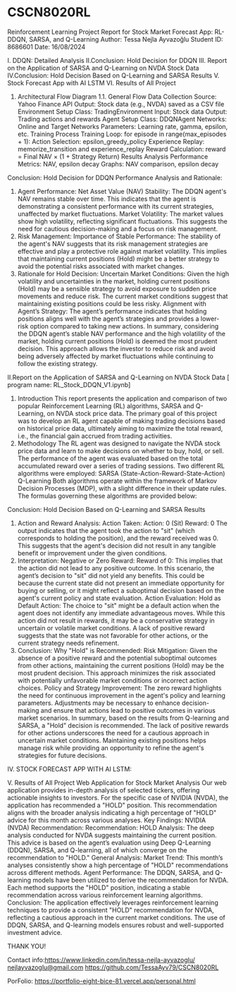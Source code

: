 # CSCN8020RL
Reinforcement Learning Project Report for Stock Market Forecast App: RL-DDQN, SARSA, and Q-Learning
Author: Tessa Nejla Ayvazoğlu
Student ID: 8686601
Date: 16/08/2024

I. DDQN: Detailed Analysis
II.Conclusion: Hold Decision for DDQN
III. Report on the Application of SARSA and Q-Learning on NVDA Stock Data
IV.Conclusion: Hold Decision Based on Q-Learning and SARSA Results
V. Stock Forecast App with AI LSTM
VI. Results of All Project

1. Architectural Flow Diagram
1.1. General Flow
Data Collection
Source: Yahoo Finance API
Output: Stock data (e.g., NVDA) saved as a CSV file
Environment Setup
Class: TradingEnvironment
Input: Stock data
Output: Trading actions and rewards
Agent Setup
Class: DDQNAgent
Networks: Online and Target Networks
Parameters: Learning rate, gamma, epsilon, etc.
Training Process
Training Loop: for episode in range(max_episodes + 1):
Action Selection: epsilon_greedy_policy
Experience Replay: memorize_transition and experience_replay
Reward Calculation: reward = Final NAV × (1 + Strategy Return)
Results Analysis
Performance Metrics: NAV, epsilon decay
Graphs: NAV comparison, epsilon decay

Conclusion: Hold Decision for DDQN
Performance Analysis and Rationale:
1. Agent Performance:
Net Asset Value (NAV) Stability: The DDQN agent's NAV remains stable over time. This indicates that the agent is demonstrating a consistent performance with its current strategies, unaffected by market fluctuations.
Market Volatility: The market values show high volatility, reflecting significant fluctuations. This suggests the need for cautious decision-making and a focus on risk management.
2. Risk Management:
Importance of Stable Performance: The stability of the agent's NAV suggests that its risk management strategies are effective and play a protective role against market volatility. This implies that maintaining current positions (Hold) might be a better strategy to avoid the potential risks associated with market changes.
3. Rationale for Hold Decision:
Uncertain Market Conditions: Given the high volatility and uncertainties in the market, holding current positions (Hold) may be a sensible strategy to avoid exposure to sudden price movements and reduce risk. The current market conditions suggest that maintaining existing positions could be less risky.
Alignment with Agent’s Strategy: The agent’s performance indicates that holding positions aligns well with the agent’s strategies and provides a lower-risk option compared to taking new actions.
In summary, considering the DDQN agent’s stable NAV performance and the high volatility of the market, holding current positions (Hold) is deemed the most prudent decision. This approach allows the investor to reduce risk and avoid being adversely affected by market fluctuations while continuing to follow the existing strategy.


II.Report on the Application of SARSA and Q-Learning on NVDA Stock Data
[ program name: RL_Stock_DDQN_V1.ipynb]
1. Introduction
This report presents the application and comparison of two popular Reinforcement Learning (RL) algorithms, SARSA and Q-Learning, on NVDA stock price data. The primary goal of this project was to develop an RL agent capable of making trading decisions based on historical price data, ultimately aiming to maximize the total reward, i.e., the financial gain accrued from trading activities.
2. Methodology
The RL agent was designed to navigate the NVDA stock price data and learn to make decisions on whether to buy, hold, or sell. The performance of the agent was evaluated based on the total accumulated reward over a series of trading sessions. Two different RL algorithms were employed:
SARSA (State-Action-Reward-State-Action)
Q-Learning
Both algorithms operate within the framework of Markov Decision Processes (MDP), with a slight difference in their update rules. The formulas governing these algorithms are provided below:


Conclusion: Hold Decision Based on Q-Learning and SARSA Results
1. Action and Reward Analysis:
Action Taken:
Action: 0 (Sit)
Reward: 0
The output indicates that the agent took the action to "sit" (which corresponds to holding the position), and the reward received was 0. This suggests that the agent's decision did not result in any tangible benefit or improvement under the given conditions.
2. Interpretation:
Negative or Zero Reward:
Reward of 0: This implies that the action did not lead to any positive outcome. In this scenario, the agent’s decision to "sit" did not yield any benefits. This could be because the current state did not present an immediate opportunity for buying or selling, or it might reflect a suboptimal decision based on the agent's current policy and state evaluation.
Action Evaluation:
Hold as Default Action: The choice to "sit" might be a default action when the agent does not identify any immediate advantageous moves. While this action did not result in rewards, it may be a conservative strategy in uncertain or volatile market conditions. A lack of positive reward suggests that the state was not favorable for other actions, or the current strategy needs refinement.
3. Conclusion:
Why "Hold" is Recommended:
Risk Mitigation: Given the absence of a positive reward and the potential suboptimal outcomes from other actions, maintaining the current positions (Hold) may be the most prudent decision. This approach minimizes the risk associated with potentially unfavorable market conditions or incorrect action choices.
Policy and Strategy Improvement: The zero reward highlights the need for continuous improvement in the agent's policy and learning parameters. Adjustments may be necessary to enhance decision-making and ensure that actions lead to positive outcomes in various market scenarios.
In summary, based on the results from Q-learning and SARSA, a "Hold" decision is recommended. The lack of positive rewards for other actions underscores the need for a cautious approach in uncertain market conditions. Maintaining existing positions helps manage risk while providing an opportunity to refine the agent's strategies for future decisions.


IV. STOCK FORECAST APP WITH AI LSTM: 

V. Results of All Project
Web Application for Stock Market Analysis
Our web application provides in-depth analysis of selected tickers, offering actionable insights to investors. For the specific case of NVIDIA (NVDA), the application has recommended a "HOLD" position. This recommendation aligns with the broader analysis indicating a high percentage of "HOLD" advice for this month across various analyses.
Key Findings:
NVIDIA (NVDA) Recommendation:
Recommendation: HOLD
Analysis: The deep analysis conducted for NVDA suggests maintaining the current position. This advice is based on the agent’s evaluation using Deep Q-Learning (DDQN), SARSA, and Q-learning, all of which converge on the recommendation to "HOLD."
General Analysis:
Market Trend: This month’s analyses consistently show a high percentage of "HOLD" recommendations across different methods.
Agent Performance: The DDQN, SARSA, and Q-learning models have been utilized to derive the recommendation for NVDA. Each method supports the "HOLD" position, indicating a stable recommendation across various reinforcement learning algorithms.
Conclusion:
The application effectively leverages reinforcement learning techniques to provide a consistent "HOLD" recommendation for NVDA, reflecting a cautious approach in the current market conditions. The use of DDQN, SARSA, and Q-learning models ensures robust and well-supported investment advice.

THANK YOU!

Contact info:https://www.linkedin.com/in/tessa-nejla-ayvazoglu/
                      nejlayvazoglu@gmail.com
                      https://github.com/TessaAyv79/CSCN8020RL

PorFolio: https://portfolio-eight-bice-81.vercel.app/personal.html

